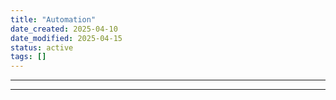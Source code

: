 ```yaml
---
title: "Automation"
date_created: 2025-04-10
date_modified: 2025-04-15
status: active
tags: []
---
```


---

---


